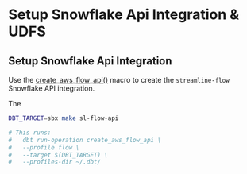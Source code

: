 # Setup Snowflake Api Integration & UDFS

## Setup Snowflake Api Integration

Use the [create_aws_flow_api()](../../macros/streamline/api_integrations.sql#2) macro to create the `streamline-flow` Snowflake API integration.

The 

```zsh
DBT_TARGET=sbx make sl-flow-api

# This runs:
# 	dbt run-operation create_aws_flow_api \
# 	--profile flow \
# 	--target $(DBT_TARGET) \
# 	--profiles-dir ~/.dbt/
```